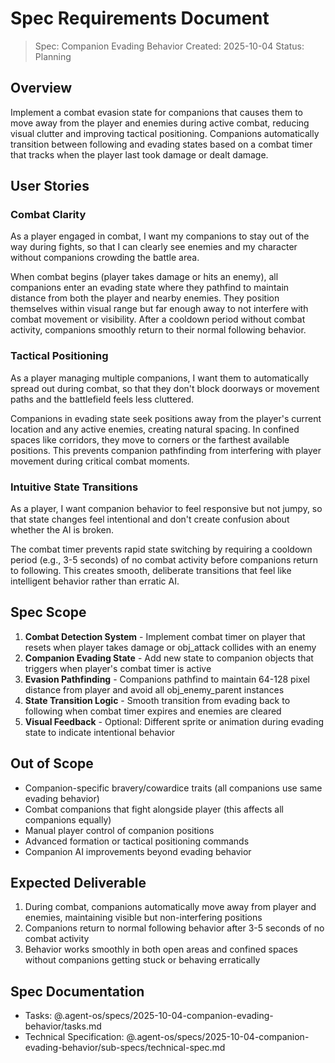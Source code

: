 # Spec Requirements Document

> Spec: Companion Evading Behavior
> Created: 2025-10-04
> Status: Planning

## Overview

Implement a combat evasion state for companions that causes them to move away from the player and enemies during active combat, reducing visual clutter and improving tactical positioning. Companions automatically transition between following and evading states based on a combat timer that tracks when the player last took damage or dealt damage.

## User Stories

### Combat Clarity

As a player engaged in combat, I want my companions to stay out of the way during fights, so that I can clearly see enemies and my character without companions crowding the battle area.

When combat begins (player takes damage or hits an enemy), all companions enter an evading state where they pathfind to maintain distance from both the player and nearby enemies. They position themselves within visual range but far enough away to not interfere with combat movement or visibility. After a cooldown period without combat activity, companions smoothly return to their normal following behavior.

### Tactical Positioning

As a player managing multiple companions, I want them to automatically spread out during combat, so that they don't block doorways or movement paths and the battlefield feels less cluttered.

Companions in evading state seek positions away from the player's current location and any active enemies, creating natural spacing. In confined spaces like corridors, they move to corners or the farthest available positions. This prevents companion pathfinding from interfering with player movement during critical combat moments.

### Intuitive State Transitions

As a player, I want companion behavior to feel responsive but not jumpy, so that state changes feel intentional and don't create confusion about whether the AI is broken.

The combat timer prevents rapid state switching by requiring a cooldown period (e.g., 3-5 seconds) of no combat activity before companions return to following. This creates smooth, deliberate transitions that feel like intelligent behavior rather than erratic AI.

## Spec Scope

1. **Combat Detection System** - Implement combat timer on player that resets when player takes damage or obj_attack collides with an enemy
2. **Companion Evading State** - Add new state to companion objects that triggers when player's combat timer is active
3. **Evasion Pathfinding** - Companions pathfind to maintain 64-128 pixel distance from player and avoid all obj_enemy_parent instances
4. **State Transition Logic** - Smooth transition from evading back to following when combat timer expires and enemies are cleared
5. **Visual Feedback** - Optional: Different sprite or animation during evading state to indicate intentional behavior

## Out of Scope

- Companion-specific bravery/cowardice traits (all companions use same evading behavior)
- Combat companions that fight alongside player (this affects all companions equally)
- Manual player control of companion positions
- Advanced formation or tactical positioning commands
- Companion AI improvements beyond evading behavior

## Expected Deliverable

1. During combat, companions automatically move away from player and enemies, maintaining visible but non-interfering positions
2. Companions return to normal following behavior after 3-5 seconds of no combat activity
3. Behavior works smoothly in both open areas and confined spaces without companions getting stuck or behaving erratically

## Spec Documentation

- Tasks: @.agent-os/specs/2025-10-04-companion-evading-behavior/tasks.md
- Technical Specification: @.agent-os/specs/2025-10-04-companion-evading-behavior/sub-specs/technical-spec.md
